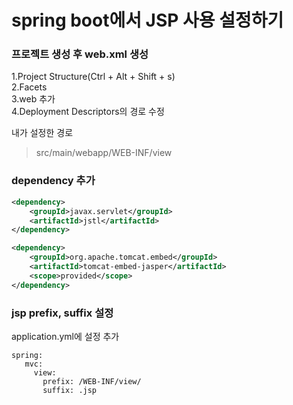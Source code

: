 # spring boot에서 JSP 사용 설정하기

### 프로젝트 생성 후 web.xml 생성
1.Project Structure(Ctrl + Alt + Shift + s)  
2.Facets  
3.web 추가  
4.Deployment Descriptors의 경로 수정

내가 설정한 경로
>src/main/webapp/WEB-INF/view


### dependency 추가
```xml
<dependency>
    <groupId>javax.servlet</groupId>
    <artifactId>jstl</artifactId>
</dependency>

<dependency>
    <groupId>org.apache.tomcat.embed</groupId>
    <artifactId>tomcat-embed-jasper</artifactId>
    <scope>provided</scope>
</dependency>
```


### jsp prefix, suffix 설정
application.yml에 설정 추가
```
spring:  
   mvc:  
     view:  
       prefix: /WEB-INF/view/  
       suffix: .jsp
```
